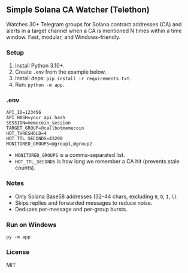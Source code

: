## Simple Solana CA Watcher (Telethon)

Watches 30+ Telegram groups for Solana contract addresses (CA) and alerts in a target channel when a CA is mentioned N times within a time window. Fast, modular, and Windows-friendly.

### Setup
1. Install Python 3.10+.
2. Create `.env` from the example below.
3. Install deps: `pip install -r requirements.txt`.
4. Run: `python -m app`.

### .env
```
API_ID=123456
API_HASH=your_api_hash
SESSION=memecoin_session
TARGET_GROUP=@callbotmemecoin
HOT_THRESHOLD=4
HOT_TTL_SECONDS=43200
MONITORED_GROUPS=@group1,@group2
```

- `MONITORED_GROUPS` is a comma-separated list.
- `HOT_TTL_SECONDS` is how long we remember a CA hit (prevents stale counts).

### Notes
- Only Solana Base58 addresses (32–44 chars, excluding `0`, `O`, `I`, `l`).
- Skips replies and forwarded messages to reduce noise.
- Dedupes per-message and per-group bursts.

### Run on Windows
```
py -m app
```

### License
MIT
